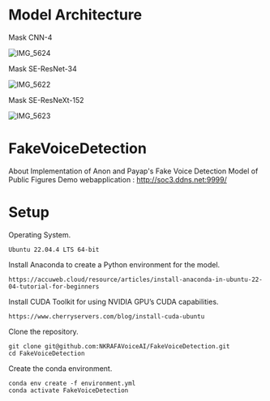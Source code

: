 # Model Architecture
Mask CNN-4

![IMG_5624](https://github.com/user-attachments/assets/687420d1-e60b-4d47-907b-a5a74980caf8)

Mask SE-ResNet-34

![IMG_5622](https://github.com/user-attachments/assets/7ec5fb51-49ae-42e5-b958-4c35656d92bd)

Mask SE-ResNeXt-152

![IMG_5623](https://github.com/user-attachments/assets/1ef7ef46-b432-4296-b169-52f844bfa580)

# FakeVoiceDetection
About Implementation of Anon and Payap's Fake Voice Detection Model of Public Figures
Demo webapplication : http://soc3.ddns.net:9999/

# Setup

Operating System.

```
Ubuntu 22.04.4 LTS 64-bit
```

Install Anaconda to create a Python environment for the model.

```
https://accuweb.cloud/resource/articles/install-anaconda-in-ubuntu-22-04-tutorial-for-beginners
```

Install CUDA Toolkit for using NVIDIA GPU’s CUDA capabilities.

```
https://www.cherryservers.com/blog/install-cuda-ubuntu
```

Clone the repository.

```
git clone git@github.com:NKRAFAVoiceAI/FakeVoiceDetection.git
cd FakeVoiceDetection
```

Create the conda environment.
```
conda env create -f environment.yml
conda activate FakeVoiceDetection
```
